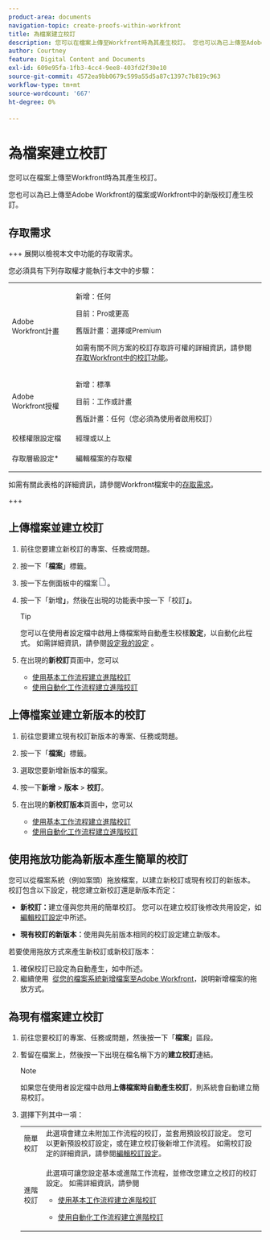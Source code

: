 ```yaml
---
product-area: documents
navigation-topic: create-proofs-within-workfront
title: 為檔案建立校訂
description: 您可以在檔案上傳至Workfront時為其產生校訂。 您也可以為已上傳至Adobe Workfront的檔案或Workfront中的新版校訂產生校訂。
author: Courtney
feature: Digital Content and Documents
exl-id: 609e95fa-1fb3-4cc4-9ee8-403fd2f30e10
source-git-commit: 4572ea9bb0679c599a55d5a87c1397c7b819c963
workflow-type: tm+mt
source-wordcount: '667'
ht-degree: 0%

---
```


# 為檔案建立校訂

<!-- Audited: 1/2024 -->

您可以在檔案上傳至Workfront時為其產生校訂。

您也可以為已上傳至Adobe Workfront的檔案或Workfront中的新版校訂產生校訂。

<!--
If a proof fails to generate after following the steps described in the following sections, see [Troubleshoot proof creation failures](../../../review-and-approve-work/proofing/tips-tricks-and-troubleshooting/troubleshooting-proof-creation-failures.md).
-->

## 存取需求

+++ 展開以檢視本文中功能的存取需求。

您必須具有下列存取權才能執行本文中的步驟：

<table style="table-layout:auto"> 
 <col> 
 <col> 
 <tbody> 
  <tr> 
   <td role="rowheader">Adobe Workfront計畫</td> 
   <td> 
   <p>新增：任何 </p>
   <p>目前：Pro或更高</p> <p>舊版計畫：選擇或Premium</p> <p>如需有關不同方案的校訂存取許可權的詳細資訊，請參閱<a href="/help/quicksilver/administration-and-setup/manage-workfront/configure-proofing/access-to-proofing-functionality.md" class="MCXref xref">存取Workfront中的校訂功能</a>。</p> </td> 
  </tr> 
  <tr> 
   <td role="rowheader">Adobe Workfront授權</td> 
   <td> 
   <p>新增：標準</p>
   <p>目前：工作或計畫</p> <p>舊版計畫：任何（您必須為使用者啟用校訂）</p> </td> 
  </tr> 
  <tr> 
   <td role="rowheader">校樣權限設定檔 </td> 
   <td>經理或以上</td> 
  </tr> 
  <tr> 
   <td role="rowheader">存取層級設定*</td> 
   <td> <p>編輯檔案的存取權</p> </td> 
  </tr> 
 </tbody> 
</table>

如需有關此表格的詳細資訊，請參閱Workfront檔案中的[存取需求](/help/quicksilver/administration-and-setup/add-users/access-levels-and-object-permissions/access-level-requirements-in-documentation.md)。

+++

## 上傳檔案並建立校訂

1. 前往您要建立新校訂的專案、任務或問題。
1. 按一下「**檔案**」標籤。
1. 按一下左側面板中的檔案![](assets/document-icon.png)。
1. 按一下「新增&#x200B;**」**，然後在出現的功能表中按一下「校訂&#x200B;**」**。

   >[!TIP]
   >
   >您可以在使用者設定檔中啟用上傳檔案時自動產生校樣&#x200B;**設定**，以自動化此程式。 如需詳細資訊，請參閱[設定我的設定](../../../workfront-basics/manage-your-account-and-profile/configuring-your-user-profile/configure-my-settings.md) 。

1. 在出現的&#x200B;**新校訂**&#x200B;頁面中，您可以

   * [使用基本工作流程建立進階校訂](../../../review-and-approve-work/proofing/creating-proofs-within-workfront/configure-basic-proof-workflow.md)
   * [使用自動化工作流程建立進階校訂](../../../review-and-approve-work/proofing/creating-proofs-within-workfront/create-automated-proof-workflow.md)

## 上傳檔案並建立新版本的校訂

1. 前往您要建立現有校訂新版本的專案、任務或問題。
1. 按一下「**檔案**」標籤。
1. 選取您要新增新版本的檔案。
1. 按一下&#x200B;**新增** > **版本** > **校訂**。
1. 在出現的&#x200B;**新校訂版本**&#x200B;頁面中，您可以

   * [使用基本工作流程建立進階校訂](../../../review-and-approve-work/proofing/creating-proofs-within-workfront/configure-basic-proof-workflow.md)
   * [使用自動化工作流程建立進階校訂](../../../review-and-approve-work/proofing/creating-proofs-within-workfront/create-automated-proof-workflow.md)

## 使用拖放功能為新版本產生簡單的校訂

您可以從檔案系統（例如案頭）拖放檔案，以建立新校訂或現有校訂的新版本。 校訂包含以下設定，視您建立新校訂還是新版本而定：

* **新校訂：**&#x200B;建立僅與您共用的簡單校訂。 您可以在建立校訂後修改共用設定，如[編輯校訂設定](../../../review-and-approve-work/proofing/managing-proofs-within-workfront/edit-proof-settings.md)中所述。

* **現有校訂的新版本：**&#x200B;使用與先前版本相同的校訂設定建立新版本。

若要使用拖放方式來產生新校訂或新校訂版本：

1. 確保校訂已設定為自動產生，如中所述。
1. 繼續使用  [從您的檔案系統新增檔案至Adobe Workfront](../../../documents/adding-documents-to-workfront/add-documents-from-file-system.md)，說明新增檔案的拖放方式。 

## 為現有檔案建立校訂

1. 前往您要校訂的專案、任務或問題，然後按一下「**檔案**」區段。
1. 暫留在檔案上，然後按一下出現在檔名稱下方的&#x200B;**建立校訂**&#x200B;連結。

   >[!NOTE]
   >
   >如果您在使用者設定檔中啟用&#x200B;**上傳檔案時自動產生校訂**，則系統會自動建立簡易校訂。

1. 選擇下列其中一項：

   <table style="table-layout:auto"> 
    <col> 
    <col> 
    <tbody> 
     <tr> 
      <td role="rowheader">簡單校訂</td> 
      <td>此選項會建立未附加工作流程的校訂，並套用預設校訂設定。 您可以更新預設校訂設定，或在建立校訂後新增工作流程。 如需校訂設定的詳細資訊，請參閱<a href="../../../review-and-approve-work/proofing/managing-proofs-within-workfront/edit-proof-settings.md" class="MCXref xref">編輯校訂設定</a>。</td> 
     </tr> 
     <tr> 
      <td role="rowheader">進階校訂</td> 
      <td> <p>此選項可讓您設定基本或進階工作流程，並修改您建立之校訂的校訂設定。 如需詳細資訊，請參閱 </p> 
       <ul> 
        <li> <p><a href="../../../review-and-approve-work/proofing/creating-proofs-within-workfront/configure-basic-proof-workflow.md" class="MCXref xref">使用基本工作流程建立進階校訂</a> </p> </li> 
        <li> <p><a href="../../../review-and-approve-work/proofing/creating-proofs-within-workfront/create-automated-proof-workflow.md" class="MCXref xref">使用自動化工作流程建立進階校訂</a> </p> </li> 
       </ul> </td> 
     </tr> 
    </tbody> 
   </table>
